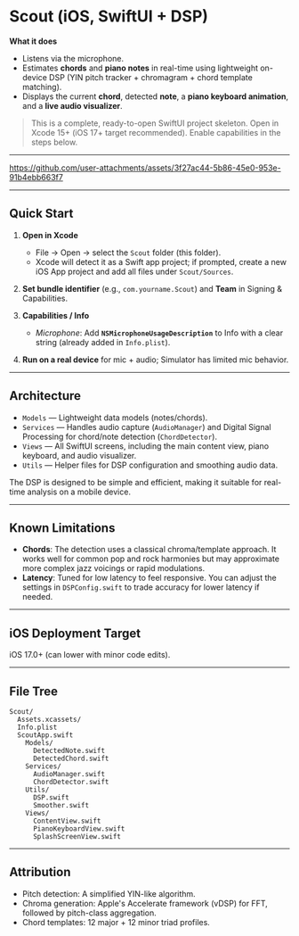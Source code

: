 # Scout (iOS, SwiftUI + DSP)

**What it does**
- Listens via the microphone.
- Estimates **chords** and **piano notes** in real-time using lightweight on-device DSP (YIN pitch tracker + chromagram + chord template matching).
- Displays the current **chord**, detected **note**, a **piano keyboard animation**, and a **live audio visualizer**.

> This is a complete, ready-to-open SwiftUI project skeleton. Open in Xcode 15+ (iOS 17+ target recommended). Enable capabilities in the steps below.

---



https://github.com/user-attachments/assets/3f27ac44-5b86-45e0-953e-91b4ebb663f7


---

## Quick Start

1. **Open in Xcode**  
   - File → Open → select the `Scout` folder (this folder).  
   - Xcode will detect it as a Swift app project; if prompted, create a new iOS App project and add all files under `Scout/Sources`.

2. **Set bundle identifier** (e.g., `com.yourname.Scout`) and **Team** in Signing & Capabilities.

3. **Capabilities / Info**  
   - *Microphone*: Add **`NSMicrophoneUsageDescription`** to Info with a clear string (already added in `Info.plist`).  

4. **Run on a real device** for mic + audio; Simulator has limited mic behavior.

---

## Architecture

- `Models` — Lightweight data models (notes/chords).
- `Services` — Handles audio capture (`AudioManager`) and Digital Signal Processing for chord/note detection (`ChordDetector`).
- `Views` — All SwiftUI screens, including the main content view, piano keyboard, and audio visualizer.
- `Utils` — Helper files for DSP configuration and smoothing audio data.

The DSP is designed to be simple and efficient, making it suitable for real-time analysis on a mobile device.

---

## Known Limitations

- **Chords**: The detection uses a classical chroma/template approach. It works well for common pop and rock harmonies but may approximate more complex jazz voicings or rapid modulations.
- **Latency**: Tuned for low latency to feel responsive. You can adjust the settings in `DSPConfig.swift` to trade accuracy for lower latency if needed.

---

## iOS Deployment Target
iOS 17.0+ (can lower with minor code edits).

---

## File Tree
```
Scout/
  Assets.xcassets/
  Info.plist
  ScoutApp.swift
    Models/
      DetectedNote.swift
      DetectedChord.swift
    Services/
      AudioManager.swift
      ChordDetector.swift
    Utils/
      DSP.swift
      Smoother.swift
    Views/
      ContentView.swift
      PianoKeyboardView.swift
      SplashScreenView.swift
```

---

## Attribution
- Pitch detection: A simplified YIN-like algorithm.
- Chroma generation: Apple's Accelerate framework (vDSP) for FFT, followed by pitch-class aggregation.
- Chord templates: 12 major + 12 minor triad profiles.
